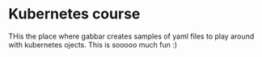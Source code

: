 # Kubernetes course
THis the place where gabbar creates samples of yaml files to play around with kubernetes ojects. This is sooooo much fun :)
